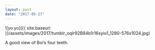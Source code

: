 ```yaml
---
layout: post
date: "2017-05-27"
---
```


![yo yo]({{ site.baseurl }}/assets/images/2017/tumblr_oqlr92B84b1r16syio1_1280-576x1024.jpg)

A good view of Boi’s four teeth.
